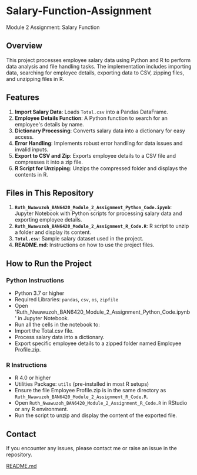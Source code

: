 # Salary-Function-Assignment
Module 2 Assignment: Salary Function


## Overview
This project processes employee salary data using Python and R to perform data analysis and file handling tasks. The implementation includes importing data, searching for employee details, exporting data to CSV, zipping files, and unzipping files in R.

## Features
1. **Import Salary Data**: Loads `Total.csv` into a Pandas DataFrame.
2. **Employee Details Function**: A Python function to search for an employee's details by name.
3. **Dictionary Processing**: Converts salary data into a dictionary for easy access.
4. **Error Handling**: Implements robust error handling for data issues and invalid inputs.
5. **Export to CSV and Zip**: Exports employee details to a CSV file and compresses it into a zip file.
6. **R Script for Unzipping**: Unzips the compressed folder and displays the contents in R.

## Files in This Repository
1. **`Ruth_Nwawuzoh_BAN6420_Module_2_Assignment_Python_Code.ipynb`**: Jupyter Notebook with Python scripts for processing salary data and exporting employee details.
2. **`Ruth_Nwawuzoh_BAN6420_Module_2_Assignment_R_Code.R`**: R script to unzip a folder and display its content.
3. **`Total.csv`**: Sample salary dataset used in the project.
4. **README.md**: Instructions on how to use the project files.

## How to Run the Project

### Python Instructions
- Python 3.7 or higher
- Required Libraries: `pandas`, `csv`, `os`, `zipfile`
- Open 'Ruth_Nwawuzoh_BAN6420_Module_2_Assignment_Python_Code.ipynb' in Jupyter Notebook.
- Run all the cells in the notebook to:
- Import the Total.csv file.
- Process salary data into a dictionary.
- Export specific employee details to a zipped folder named Employee Profile.zip.

### R Instructions
- R 4.0 or higher
- Utilities Package: `utils` (pre-installed in most R setups)
- Ensure the file Employee Profile.zip is in the same directory as `Ruth_Nwawuzoh_BAN6420_Module_2_Assignment_R_Code.R`.
- Open `Ruth_Nwawuzoh_BAN6420_Module_2_Assignment_R_Code.R` in RStudio or any R environment.
- Run the script to unzip and display the content of the exported file.

## Contact
If you encounter any issues, please contact me or raise an issue in the repository.

[README.md](https://github.com/user-attachments/files/18430856/README.md)
